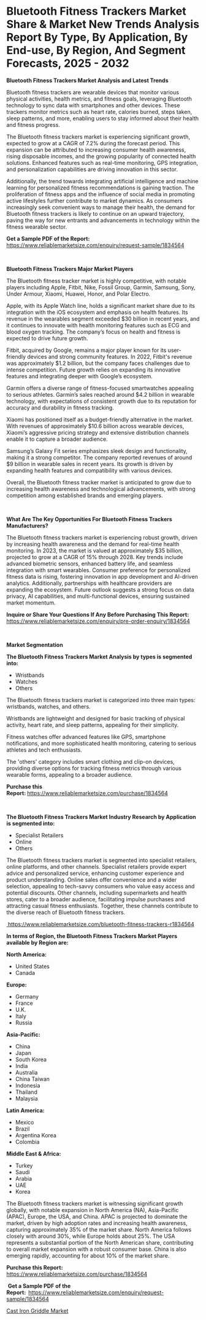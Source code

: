 <p><h1>Bluetooth Fitness Trackers Market Share & Market New Trends Analysis Report By Type, By Application, By End-use, By Region, And Segment Forecasts, 2025 - 2032</h1></p><p><strong>Bluetooth Fitness Trackers Market Analysis and Latest Trends</strong></p>
<p><p>Bluetooth fitness trackers are wearable devices that monitor various physical activities, health metrics, and fitness goals, leveraging Bluetooth technology to sync data with smartphones and other devices. These trackers monitor metrics such as heart rate, calories burned, steps taken, sleep patterns, and more, enabling users to stay informed about their health and fitness progress.</p><p>The Bluetooth fitness trackers market is experiencing significant growth, expected to grow at a CAGR of 7.2% during the forecast period. This expansion can be attributed to increasing consumer health awareness, rising disposable incomes, and the growing popularity of connected health solutions. Enhanced features such as real-time monitoring, GPS integration, and personalization capabilities are driving innovation in this sector. </p><p>Additionally, the trend towards integrating artificial intelligence and machine learning for personalized fitness recommendations is gaining traction. The proliferation of fitness apps and the influence of social media in promoting active lifestyles further contribute to market dynamics. As consumers increasingly seek convenient ways to manage their health, the demand for Bluetooth fitness trackers is likely to continue on an upward trajectory, paving the way for new entrants and advancements in technology within the fitness wearable sector.</p></p>
<p><strong>Get a Sample PDF of the Report:&nbsp;</strong> <a href="https://www.reliablemarketsize.com/enquiry/request-sample/1834564?utm_campaign=2186&utm_medium=2&utm_source=Github&utm_content=ia&utm_term=09022025&utm_id=bluetooth-fitness-trackers">https://www.reliablemarketsize.com/enquiry/request-sample/1834564</a></p>
<p>&nbsp;</p>
<p><strong>Bluetooth Fitness Trackers Major Market Players</strong></p>
<p><p>The Bluetooth fitness tracker market is highly competitive, with notable players including Apple, Fitbit, Nike, Fossil Group, Garmin, Samsung, Sony, Under Armour, Xiaomi, Huawei, Honor, and Polar Electro. </p><p>Apple, with its Apple Watch line, holds a significant market share due to its integration with the iOS ecosystem and emphasis on health features. Its revenue in the wearables segment exceeded $30 billion in recent years, and it continues to innovate with health monitoring features such as ECG and blood oxygen tracking. The company’s focus on health and fitness is expected to drive future growth.</p><p>Fitbit, acquired by Google, remains a major player known for its user-friendly devices and strong community features. In 2022, Fitbit's revenue was approximately $1.2 billion, but the company faces challenges due to intense competition. Future growth relies on expanding its innovative features and integrating deeper with Google’s ecosystem.</p><p>Garmin offers a diverse range of fitness-focused smartwatches appealing to serious athletes. Garmin’s sales reached around $4.2 billion in wearable technology, with expectations of consistent growth due to its reputation for accuracy and durability in fitness tracking. </p><p>Xiaomi has positioned itself as a budget-friendly alternative in the market. With revenues of approximately $10.6 billion across wearable devices, Xiaomi’s aggressive pricing strategy and extensive distribution channels enable it to capture a broader audience.</p><p>Samsung’s Galaxy Fit series emphasizes sleek design and functionality, making it a strong competitor. The company reported revenues of around $9 billion in wearable sales in recent years. Its growth is driven by expanding health features and compatibility with various devices.</p><p>Overall, the Bluetooth fitness tracker market is anticipated to grow due to increasing health awareness and technological advancements, with strong competition among established brands and emerging players.</p></p>
<p>&nbsp;</p>
<p><strong>What Are The Key Opportunities For Bluetooth Fitness Trackers Manufacturers?</strong></p>
<p><p>The Bluetooth fitness trackers market is experiencing robust growth, driven by increasing health awareness and the demand for real-time health monitoring. In 2023, the market is valued at approximately $35 billion, projected to grow at a CAGR of 15% through 2028. Key trends include advanced biometric sensors, enhanced battery life, and seamless integration with smart wearables. Consumer preference for personalized fitness data is rising, fostering innovation in app development and AI-driven analytics. Additionally, partnerships with healthcare providers are expanding the ecosystem. Future outlook suggests a strong focus on data privacy, AI capabilities, and multi-functional devices, ensuring sustained market momentum.</p></p>
<p><strong>Inquire or Share Your Questions If Any Before Purchasing This Report:</strong> <a href="https://www.reliablemarketsize.com/enquiry/pre-order-enquiry/1834564?utm_campaign=2186&utm_medium=2&utm_source=Github&utm_content=ia&utm_term=09022025&utm_id=bluetooth-fitness-trackers">https://www.reliablemarketsize.com/enquiry/pre-order-enquiry/1834564</a></p>
<p>&nbsp;</p>
<p><strong>Market Segmentation</strong></p>
<p><strong>The Bluetooth Fitness Trackers Market Analysis by types is segmented into:</strong></p>
<p><ul><li>Wristbands</li><li>Watches</li><li>Others</li></ul></p>
<p><p>The Bluetooth fitness trackers market is categorized into three main types: wristbands, watches, and others.  </p><p>Wristbands are lightweight and designed for basic tracking of physical activity, heart rate, and sleep patterns, appealing for their simplicity.  </p><p>Fitness watches offer advanced features like GPS, smartphone notifications, and more sophisticated health monitoring, catering to serious athletes and tech enthusiasts.  </p><p>The 'others' category includes smart clothing and clip-on devices, providing diverse options for tracking fitness metrics through various wearable forms, appealing to a broader audience.</p></p>
<p><strong>Purchase this Report:&nbsp;</strong><a href="https://www.reliablemarketsize.com/purchase/1834564?utm_campaign=2186&utm_medium=2&utm_source=Github&utm_content=ia&utm_term=09022025&utm_id=bluetooth-fitness-trackers">https://www.reliablemarketsize.com/purchase/1834564</a></p>
<p>&nbsp;</p>
<p><strong>The Bluetooth Fitness Trackers Market Industry Research by Application is segmented into:</strong></p>
<p><ul><li>Specialist Retailers</li><li>Online</li><li>Others</li></ul></p>
<p><p>The Bluetooth fitness trackers market is segmented into specialist retailers, online platforms, and other channels. Specialist retailers provide expert advice and personalized service, enhancing customer experience and product understanding. Online sales offer convenience and a wider selection, appealing to tech-savvy consumers who value easy access and potential discounts. Other channels, including supermarkets and health stores, cater to a broader audience, facilitating impulse purchases and attracting casual fitness enthusiasts. Together, these channels contribute to the diverse reach of Bluetooth fitness trackers.</p></p>
<p><a href="https://www.reliablemarketsize.com/bluetooth-fitness-trackers-r1834564?utm_campaign=2186&utm_medium=2&utm_source=Github&utm_content=ia&utm_term=09022025&utm_id=bluetooth-fitness-trackers">&nbsp;https://www.reliablemarketsize.com/bluetooth-fitness-trackers-r1834564</a></p>
<p><strong>In terms of Region, the Bluetooth Fitness Trackers Market Players available by Region are:</strong></p>
<p>
    <p> <strong> North America: </strong>
        <ul>
            <li>United States</li>
            <li>Canada</li>
        </ul>
        </p> 
    <p> <strong> Europe: </strong>
        <ul>
            <li>Germany</li>
            <li>France</li>
            <li>U.K.</li>
            <li>Italy</li>
            <li>Russia</li>
        </ul>
        </p> 
    <p> <strong> Asia-Pacific: </strong>
        <ul>
            <li>China</li>
            <li>Japan</li>
            <li>South Korea</li>
            <li>India</li>
            <li>Australia</li>
            <li>China Taiwan</li>
            <li>Indonesia</li>
            <li>Thailand</li>
            <li>Malaysia</li>
        </ul>
        </p> 
    <p> <strong> Latin America: </strong>
        <ul>
            <li>Mexico</li>
            <li>Brazil</li>
            <li>Argentina Korea</li>
            <li>Colombia</li>
        </ul>
        </p> 
    <p> <strong> Middle East & Africa: </strong>
        <ul>
            <li>Turkey</li>
            <li>Saudi</li>
            <li>Arabia</li>
            <li>UAE</li>
            <li>Korea</li>
        </ul>
    </p>
    </p>
<p><p>The Bluetooth fitness trackers market is witnessing significant growth globally, with notable expansion in North America (NA), Asia-Pacific (APAC), Europe, the USA, and China. APAC is projected to dominate the market, driven by high adoption rates and increasing health awareness, capturing approximately 35% of the market share. North America follows closely with around 30%, while Europe holds about 25%. The USA represents a substantial portion of the North American share, contributing to overall market expansion with a robust consumer base. China is also emerging rapidly, accounting for about 10% of the market share.</p></p>
<p><strong>Purchase this Report: </strong><a href="https://www.reliablemarketsize.com/purchase/1834564?utm_campaign=2186&utm_medium=2&utm_source=Github&utm_content=ia&utm_term=09022025&utm_id=bluetooth-fitness-trackers">https://www.reliablemarketsize.com/purchase/1834564</a></p>
<p>&nbsp;<strong>Get a Sample PDF of the Report:&nbsp;&nbsp;</strong><a href="https://www.reliablemarketsize.com/enquiry/request-sample/1834564?utm_campaign=2186&utm_medium=2&utm_source=Github&utm_content=ia&utm_term=09022025&utm_id=bluetooth-fitness-trackers">https://www.reliablemarketsize.com/enquiry/request-sample/1834564</a></p>
<p><strong></strong></p>
<p><p><a href="https://github.com/abbislposival/Market-Research-Report-List-1/blob/main/cast-iron-griddle-market.md?utm_campaign=2186&utm_medium=2&utm_source=Github&utm_content=ia&utm_term=09022025&utm_id=bluetooth-fitness-trackers">Cast Iron Griddle Market</a></p></p>
